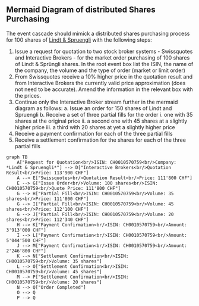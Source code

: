 ## Mermaid Diagram of distributed Shares Purchasing

The event cascade should mimick a distributed shares purchasing process for 100 shares of [Lindt & Spruengli](https://www.six-group.com/en/products-services/the-swiss-stock-exchange/market-data/shares/share-explorer/share-details.CH0010570759CHF4.html#/) with the following steps:

1. Issue a request for quotation to two stock broker systems - Swissquotes and Interactive Brokers - for the market order purchasing of 100 shares of Lindt & Sprüngli shares. In the root event box list the ISIN, the name of the company, the volume and the type of order (market or limit order)
2. From Swissquotes receive a 10% higher price in the quotation result and from Interactive Brokers the currently valid price approximation (does not need to be accurate). Amend the information in the relevant box with the prices. 
3. Continue only the Interactive Broker stream further in the mermaid diagram as follows:
    a. Issue an order for 150 shares of Lindt and Spruengli
    b. Receive a set of three partial fills for the order
        i. one with 35 shares at the original price
        ii. a second one with 45 shares at a slightly higher price
        iii. a third with 20 shares at yet a slightly higher price
4. Receive a payment confirmation for each of the three partial fills
5. Receive a settlement confirmation for the shares for each of the three partial fills


```mermaid
graph TB
    A["Request for Quotation<br/>ISIN: CH0010570759<br/>Company: *Lindt & Spruengli*"] --> D["Interactive Brokers<br/>Quotation Result<br/>Price: 113'900 CHF"]
    A --> E["Swissquotes<br/>Quotation Result<br/>Price: 111'800 CHF"]
    E --> G["Issue Order<br/>Volume: 100 shares<br/>ISIN: CH0010570759<br/>Quote Price: 111'800 CHF"]
    G --> H["Partial Fill<br/>ISIN: CH0010570759<br/>Volume: 35 shares<br/>Price: 111'800 CHF"]
    G --> I["Partial Fill<br/>ISIN: CH0010570759<br/>Volume: 45 shares<br/>Price: 112'100 CHF"]
    G --> J["Partial Fill<br/>ISIN: CH0010570759<br/>Volume: 20 shares<br/>Price: 112'340 CHF"]
    H --> K["Payment Confirmation<br/>ISIN: CH0010570759<br/>Amount: 3'913'000 CHF"]
    I --> L["Payment Confirmation<br/>ISIN: CH0010570759<br/>Amount: 5'044'500 CHF"]
    J --> M["Payment Confirmation<br/>ISIN: CH0010570759<br/>Amount: 2'246'800 CHF"]
    K --> N["Settlement Confirmation<br/>ISIN: CH0010570759<br/>Volume: 35 shares"]
    L --> O["Settlement Confirmation<br/>ISIN: CH0010570759<br/>Volume: 45 shares"]
    M --> P["Settlement Confirmation<br/>ISIN: CH0010570759<br/>Volume: 20 shares"]
    N --> Q["Order Completed"]
    O --> Q
    P --> Q
```

